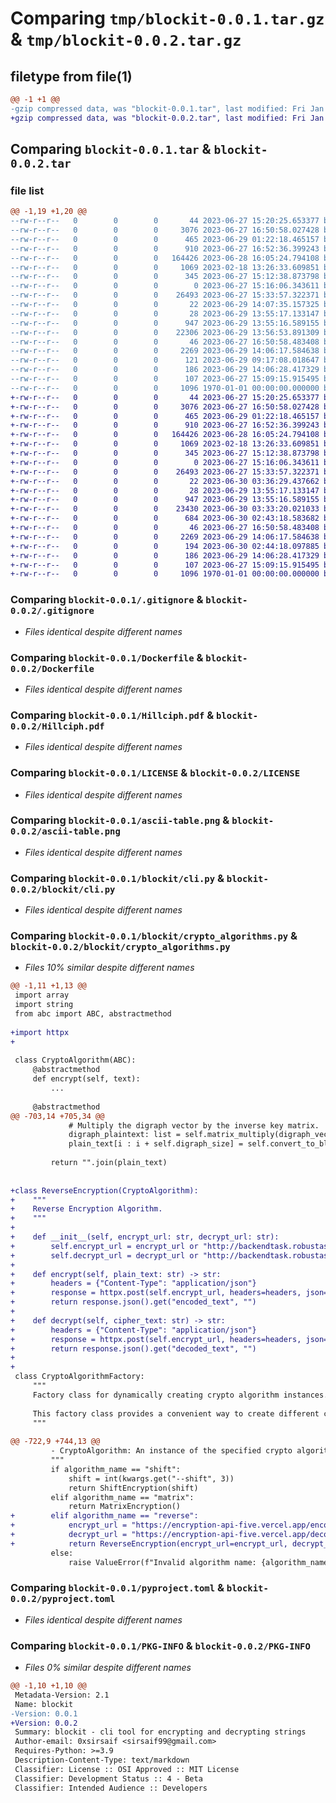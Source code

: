 # Comparing `tmp/blockit-0.0.1.tar.gz` & `tmp/blockit-0.0.2.tar.gz`

## filetype from file(1)

```diff
@@ -1 +1 @@
-gzip compressed data, was "blockit-0.0.1.tar", last modified: Fri Jan  1 00:00:00 2016, max compression
+gzip compressed data, was "blockit-0.0.2.tar", last modified: Fri Jan  1 00:00:00 2016, max compression
```

## Comparing `blockit-0.0.1.tar` & `blockit-0.0.2.tar`

### file list

```diff
@@ -1,19 +1,20 @@
--rw-r--r--   0        0        0       44 2023-06-27 15:20:25.653377 blockit-0.0.1/.dockerignore
--rw-r--r--   0        0        0     3076 2023-06-27 16:50:58.027428 blockit-0.0.1/.gitignore
--rw-r--r--   0        0        0      465 2023-06-29 01:22:18.465157 blockit-0.0.1/.pre-commit-config.yaml
--rw-r--r--   0        0        0      910 2023-06-27 16:52:36.399243 blockit-0.0.1/Dockerfile
--rw-r--r--   0        0        0   164426 2023-06-28 16:05:24.794108 blockit-0.0.1/Hillciph.pdf
--rw-r--r--   0        0        0     1069 2023-02-18 13:26:33.609851 blockit-0.0.1/LICENSE
--rw-r--r--   0        0        0      345 2023-06-27 15:12:38.873798 blockit-0.0.1/Makefile
--rw-r--r--   0        0        0        0 2023-06-27 15:16:06.343611 blockit-0.0.1/README.md
--rw-r--r--   0        0        0    26493 2023-06-27 15:33:57.322371 blockit-0.0.1/ascii-table.png
--rw-r--r--   0        0        0       22 2023-06-29 14:07:35.157325 blockit-0.0.1/blockit/__init__.py
--rw-r--r--   0        0        0       28 2023-06-29 13:55:17.133147 blockit-0.0.1/blockit/__main__.py
--rw-r--r--   0        0        0      947 2023-06-29 13:55:16.589155 blockit-0.0.1/blockit/cli.py
--rw-r--r--   0        0        0    22306 2023-06-29 13:56:53.891309 blockit-0.0.1/blockit/crypto_algorithms.py
--rw-r--r--   0        0        0       46 2023-06-27 16:50:58.483408 blockit-0.0.1/docker-compose.yml
--rw-r--r--   0        0        0     2269 2023-06-29 14:06:17.584638 blockit-0.0.1/pyproject.toml
--rw-r--r--   0        0        0      121 2023-06-29 09:17:08.018647 blockit-0.0.1/requirements.txt
--rw-r--r--   0        0        0      186 2023-06-29 14:06:28.417329 blockit-0.0.1/setup.cfg
--rw-r--r--   0        0        0      107 2023-06-27 15:09:15.915495 blockit-0.0.1/test_build.py
--rw-r--r--   0        0        0     1096 1970-01-01 00:00:00.000000 blockit-0.0.1/PKG-INFO
+-rw-r--r--   0        0        0       44 2023-06-27 15:20:25.653377 blockit-0.0.2/.dockerignore
+-rw-r--r--   0        0        0     3076 2023-06-27 16:50:58.027428 blockit-0.0.2/.gitignore
+-rw-r--r--   0        0        0      465 2023-06-29 01:22:18.465157 blockit-0.0.2/.pre-commit-config.yaml
+-rw-r--r--   0        0        0      910 2023-06-27 16:52:36.399243 blockit-0.0.2/Dockerfile
+-rw-r--r--   0        0        0   164426 2023-06-28 16:05:24.794108 blockit-0.0.2/Hillciph.pdf
+-rw-r--r--   0        0        0     1069 2023-02-18 13:26:33.609851 blockit-0.0.2/LICENSE
+-rw-r--r--   0        0        0      345 2023-06-27 15:12:38.873798 blockit-0.0.2/Makefile
+-rw-r--r--   0        0        0        0 2023-06-27 15:16:06.343611 blockit-0.0.2/README.md
+-rw-r--r--   0        0        0    26493 2023-06-27 15:33:57.322371 blockit-0.0.2/ascii-table.png
+-rw-r--r--   0        0        0       22 2023-06-30 03:36:29.437662 blockit-0.0.2/blockit/__init__.py
+-rw-r--r--   0        0        0       28 2023-06-29 13:55:17.133147 blockit-0.0.2/blockit/__main__.py
+-rw-r--r--   0        0        0      947 2023-06-29 13:55:16.589155 blockit-0.0.2/blockit/cli.py
+-rw-r--r--   0        0        0    23430 2023-06-30 03:33:20.021033 blockit-0.0.2/blockit/crypto_algorithms.py
+-rw-r--r--   0        0        0      684 2023-06-30 02:43:18.583682 blockit-0.0.2/blockit/reverse_encryption_api.py
+-rw-r--r--   0        0        0       46 2023-06-27 16:50:58.483408 blockit-0.0.2/docker-compose.yml
+-rw-r--r--   0        0        0     2269 2023-06-29 14:06:17.584638 blockit-0.0.2/pyproject.toml
+-rw-r--r--   0        0        0      194 2023-06-30 02:44:18.097885 blockit-0.0.2/requirements.txt
+-rw-r--r--   0        0        0      186 2023-06-29 14:06:28.417329 blockit-0.0.2/setup.cfg
+-rw-r--r--   0        0        0      107 2023-06-27 15:09:15.915495 blockit-0.0.2/test_build.py
+-rw-r--r--   0        0        0     1096 1970-01-01 00:00:00.000000 blockit-0.0.2/PKG-INFO
```

### Comparing `blockit-0.0.1/.gitignore` & `blockit-0.0.2/.gitignore`

 * *Files identical despite different names*

### Comparing `blockit-0.0.1/Dockerfile` & `blockit-0.0.2/Dockerfile`

 * *Files identical despite different names*

### Comparing `blockit-0.0.1/Hillciph.pdf` & `blockit-0.0.2/Hillciph.pdf`

 * *Files identical despite different names*

### Comparing `blockit-0.0.1/LICENSE` & `blockit-0.0.2/LICENSE`

 * *Files identical despite different names*

### Comparing `blockit-0.0.1/ascii-table.png` & `blockit-0.0.2/ascii-table.png`

 * *Files identical despite different names*

### Comparing `blockit-0.0.1/blockit/cli.py` & `blockit-0.0.2/blockit/cli.py`

 * *Files identical despite different names*

### Comparing `blockit-0.0.1/blockit/crypto_algorithms.py` & `blockit-0.0.2/blockit/crypto_algorithms.py`

 * *Files 10% similar despite different names*

```diff
@@ -1,11 +1,13 @@
 import array
 import string
 from abc import ABC, abstractmethod
 
+import httpx
+
 
 class CryptoAlgorithm(ABC):
     @abstractmethod
     def encrypt(self, text):
         ...
 
     @abstractmethod
@@ -703,14 +705,34 @@
             # Multiply the digraph vector by the inverse key matrix.
             digraph_plaintext: list = self.matrix_multiply(digraph_vector, self.inv_key)
             plain_text[i : i + self.digraph_size] = self.convert_to_block(digraph_plaintext)
 
         return "".join(plain_text)
 
 
+class ReverseEncryption(CryptoAlgorithm):
+    """
+    Reverse Encryption Algorithm.
+    """
+
+    def __init__(self, encrypt_url: str, decrypt_url: str):
+        self.encrypt_url = encrypt_url or "http://backendtask.robustastudio.com/encode"
+        self.decrypt_url = decrypt_url or "http://backendtask.robustastudio.com/decode"
+
+    def encrypt(self, plain_text: str) -> str:
+        headers = {"Content-Type": "application/json"}
+        response = httpx.post(self.encrypt_url, headers=headers, json={"text": plain_text})
+        return response.json().get("encoded_text", "")
+
+    def decrypt(self, cipher_text: str) -> str:
+        headers = {"Content-Type": "application/json"}
+        response = httpx.post(self.encrypt_url, headers=headers, json={"text": cipher_text})
+        return response.json().get("decoded_text", "")
+
+
 class CryptoAlgorithmFactory:
     """
     Factory class for dynamically creating crypto algorithm instances.
 
     This factory class provides a convenient way to create different crypto algorithm instances
     """
 
@@ -722,9 +744,13 @@
         - CryptoAlgorithm: An instance of the specified crypto algorithm.
         """
         if algorithm_name == "shift":
             shift = int(kwargs.get("--shift", 3))
             return ShiftEncryption(shift)
         elif algorithm_name == "matrix":
             return MatrixEncryption()
+        elif algorithm_name == "reverse":
+            encrypt_url = "https://encryption-api-five.vercel.app/encode"
+            decrypt_url = "https://encryption-api-five.vercel.app/decode"
+            return ReverseEncryption(encrypt_url=encrypt_url, decrypt_url=decrypt_url)
         else:
             raise ValueError(f"Invalid algorithm name: {algorithm_name}")
```

### Comparing `blockit-0.0.1/pyproject.toml` & `blockit-0.0.2/pyproject.toml`

 * *Files identical despite different names*

### Comparing `blockit-0.0.1/PKG-INFO` & `blockit-0.0.2/PKG-INFO`

 * *Files 0% similar despite different names*

```diff
@@ -1,10 +1,10 @@
 Metadata-Version: 2.1
 Name: blockit
-Version: 0.0.1
+Version: 0.0.2
 Summary: blockit - cli tool for encrypting and decrypting strings
 Author-email: 0xsirsaif <sirsaif99@gmail.com>
 Requires-Python: >=3.9
 Description-Content-Type: text/markdown
 Classifier: License :: OSI Approved :: MIT License
 Classifier: Development Status :: 4 - Beta
 Classifier: Intended Audience :: Developers
```

